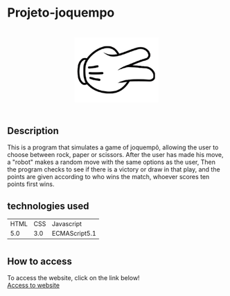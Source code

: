 # Projeto-joquempo

<p align="center">
 <img width="150" style="transform: rotate(90deg)" src="src/imagens/tesoura.png">
</p>

## Description

 This is a program that simulates a game of joquempô, allowing the user to choose between rock, paper or scissors. After the user has made his move, a "robot" makes a random move with the same options as the user, Then the program checks to see if there is a victory or draw in that play, and the points are given according to who wins the match, whoever scores ten points first wins.

 ## technologies used

<table>
  <tr>
    <td>HTML</td>
    <td>CSS</td>
    <td>Javascript</td>
  </tr>
  <tr>
    <td>5.0</td>
    <td>3.0</td>
    <td>ECMAScript5.1</td>
  </tr>
</table>

#

## How to access

To access the website, click on the link below! <br>
<a href="https://filipi-pinheiro.github.io/Projeto-joquempo/" target="_blank">Access to website</a>

